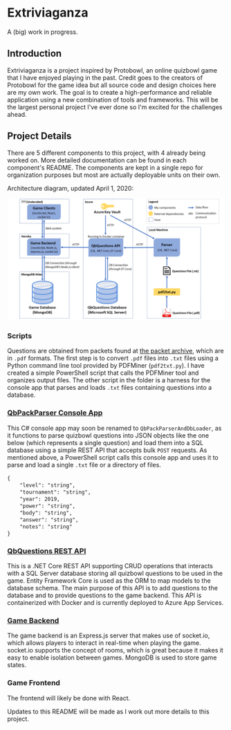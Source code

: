 # Extriviaganza

A (big) work in progress.

## Introduction

Extriviaganza is a project inspired by Protobowl, an online quizbowl game that I have enjoyed playing in the past. Credit goes to the creators of Protobowl for the game idea but all source code and design choices here are my own work. The goal is to create a high-performance and reliable application using a new combination of tools and frameworks. This will be the largest personal project I've ever done so I'm excited for the challenges ahead.

## Project Details

There are 5 different components to this project, with 4 already being worked on. More detailed documentation can be found in each component's README. The components are kept in a single repo for organization purposes but most are actually deployable units on their own.

Architecture diagram, updated April 1, 2020:

![Architecture-Diagram](architecture_diagram.png)

### Scripts

Questions are obtained from packets found at [the packet archive](http://quizbowlpackets.com/), which are in `.pdf` formats. The first step is to convert `.pdf` files into `.txt` files using a Python command line tool provided by PDFMiner (`pdf2txt.py`). I have created a simple PowerShell script that calls the PDFMiner tool and organizes output files. The other script in the folder is a harness for the console app that parses and loads `.txt` files containing questions into a database.

### [QbPackParser Console App](https://github.com/sherryhli/Extriviaganza/tree/master/QbPackParser)

This C# console app may soon be renamed to `QbPackParserAndDbLoader`, as it functions to parse quizbowl questions into JSON objects like the one below (which represents a single question) and load them into a SQL database using a simple REST API that accepts bulk `POST` requests. As mentioned above, a PowerShell script calls this console app and uses it to parse and load a single `.txt` file or a directory of files.

```
{
    "level": "string",
    "tournament": "string",
    "year": 2019,
    "power": "string",
    "body": "string",
    "answer": "string",
    "notes": "string"
}
```

### [QbQuestions REST API](https://github.com/sherryhli/Extriviaganza/tree/master/QbQuestionsAPI)

This is a .NET Core REST API supporting CRUD operations that interacts with a SQL Server database storing all quizbowl questions to be used in the game. Entity Framework Core is used as the ORM to map models to the database schema. The main purpose of this API is to add questions to the database and to provide questions to the game backend. This API is containerized with Docker and is currently deployed to Azure App Services.

### [Game Backend](https://github.com/sherryhli/Extriviaganza/tree/master/GameBackendSocketIO)

The game backend is an Express.js server that makes use of socket.io, which allows players to interact in real-time when playing the game. socket.io supports the concept of rooms, which is great because it makes it easy to enable isolation between games. MongoDB is used to store game states.

### Game Frontend

The frontend will likely be done with React.

Updates to this README will be made as I work out more details to this project.